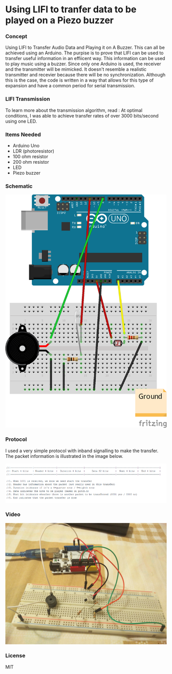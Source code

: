 # Using LIFI to tranfer data to be played on a Piezo buzzer

### Concept
Using LIFI to Transfer Audio Data and Playing it on A Buzzer. This can all be achieved using an Arduino. The purpise is to prove that LIFI can be used to transfer useful information in an effiicent way. This information can be used to play music using a buzzer. Since only one Arduino is used, the receiver and the transmitter will be mimicked. It doesn't resemble a realistic transmitter and recevier because there will be no synchronization. Although this is the case, the code is written in a way that allows for this type of expansion and have a common period for serial transmission. 

### LIFI Transmission
To learn more about the transmission algorithm, read : 
At optimal conditions, I was able to achieve transfer rates of over 3000 bits/second using one LED. 
### Items Needed

* Arduino Uno
* LDR (photoresistor)
* 100 ohm resistor
* 200 ohm resistor
* LED
* Piezo buzzer

### Schematic
![Schematic](https://github.com/AkilaJay/LifiWithBuzzer/blob/master/Images/Sketch%202_bb.png?raw=true "Schematic of the project")
### Protocol

I used a very simple protocol with inband signalling to make the transfer. The packet information is illustrated in the image below. 

![Schematic](https://github.com/AkilaJay/LifiWithBuzzer/blob/master/Images/packet_info.PNG?raw=true " Data packet information")

### Video 

[![Click to view video](https://github.com/AkilaJay/LifiWithBuzzer/blob/master/Images/IMG_20161226_192706.jpg?raw=true)](https://www.youtube.com/watch?v=jUcepD56kts)

### License
MIT


